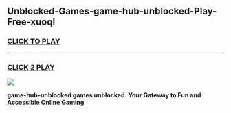 
## Unblocked-Games-game-hub-unblocked-Play-Free-xuoql
<h3>
<a href="https://premium76.site?title=game-hub-unblocked&ref=19M">CLICK TO PLAY</a></h3>
<hr>

<h3>
<a href="https://premium76.site?title=game-hub-unblocked&ref=19M">CLICK 2 PLAY</a>
  
</h3>

<a href="https://premium76.site?title=game-hub-unblocked&ref=19M"><img src="https://clearcache.store/games.png"></a>


**game-hub-unblocked games unblocked: Your Gateway to Fun and Accessible Online Gaming**
